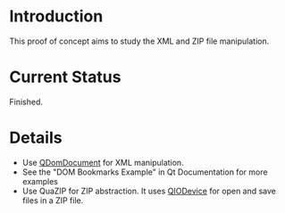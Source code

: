 # Introduction #

This proof of concept aims to study the XML and ZIP file manipulation.

# Current Status #

Finished.

# Details #

  * Use <a href='http://doc.qt.nokia.com/latest/qdomdocument.html'>QDomDocument</a> for XML manipulation.
  * See the "DOM Bookmarks Example" in Qt Documentation for more examples
  * Use QuaZIP for ZIP abstraction. It uses <a href='http://doc.qt.nokia.com/latest/qiodevice.html'>QIODevice</a> for open and save files in a ZIP file.